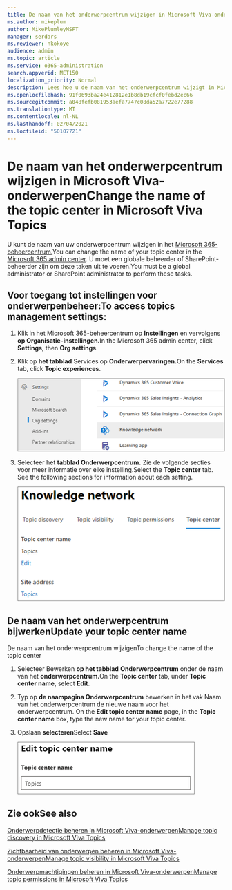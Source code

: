 ```yaml
---
title: De naam van het onderwerpcentrum wijzigen in Microsoft Viva-onderwerpen
ms.author: mikeplum
author: MikePlumleyMSFT
manager: serdars
ms.reviewer: nkokoye
audience: admin
ms.topic: article
ms.service: o365-administration
search.appverid: MET150
localization_priority: Normal
description: Lees hoe u de naam van het onderwerpcentrum wijzigt in Microsoft Viva-onderwerpen.
ms.openlocfilehash: 91f0693ba24e412812e1b8db19cfcf0febd2ec66
ms.sourcegitcommit: a048fefb081953aefa7747c08da52a7722e77288
ms.translationtype: MT
ms.contentlocale: nl-NL
ms.lasthandoff: 02/04/2021
ms.locfileid: "50107721"
---
```

# <a name="change-the-name-of-the-topic-center-in-microsoft-viva-topics"></a><span data-ttu-id="85e6a-103">De naam van het onderwerpcentrum wijzigen in Microsoft Viva-onderwerpen</span><span class="sxs-lookup"><span data-stu-id="85e6a-103">Change the name of the topic center in Microsoft Viva Topics</span></span>

<span data-ttu-id="85e6a-104">U kunt de naam van uw onderwerpcentrum wijzigen in het [Microsoft 365-beheercentrum.](https://admin.microsoft.com)</span><span class="sxs-lookup"><span data-stu-id="85e6a-104">You can change the name of your topic center in the [Microsoft 365 admin center](https://admin.microsoft.com).</span></span> <span data-ttu-id="85e6a-105">U moet een globale beheerder of SharePoint-beheerder zijn om deze taken uit te voeren.</span><span class="sxs-lookup"><span data-stu-id="85e6a-105">You must be a global administrator or SharePoint administrator to perform these tasks.</span></span>

## <a name="to-access-topics-management-settings"></a><span data-ttu-id="85e6a-106">Voor toegang tot instellingen voor onderwerpenbeheer:</span><span class="sxs-lookup"><span data-stu-id="85e6a-106">To access topics management settings:</span></span>

1. <span data-ttu-id="85e6a-107">Klik in het Microsoft 365-beheercentrum op **Instellingen** en vervolgens **op Organisatie-instellingen.**</span><span class="sxs-lookup"><span data-stu-id="85e6a-107">In the Microsoft 365 admin center, click **Settings**, then **Org settings**.</span></span>
2. <span data-ttu-id="85e6a-108">Klik op **het tabblad** Services op **Onderwerpervaringen.**</span><span class="sxs-lookup"><span data-stu-id="85e6a-108">On the **Services** tab, click **Topic experiences**.</span></span>

    ![Personen verbinden met kennis](../media/admin-org-knowledge-options-completed.png) 

3. <span data-ttu-id="85e6a-110">Selecteer het **tabblad Onderwerpcentrum.** Zie de volgende secties voor meer informatie over elke instelling.</span><span class="sxs-lookup"><span data-stu-id="85e6a-110">Select the **Topic center** tab. See the following sections for information about each setting.</span></span>

    ![knowledge-network-settings](../media/knowledge-network-settings-topic-center.png) 

##  <a name="update-your-topic-center-name"></a><span data-ttu-id="85e6a-112">De naam van het onderwerpcentrum bijwerken</span><span class="sxs-lookup"><span data-stu-id="85e6a-112">Update your topic center name</span></span>

<span data-ttu-id="85e6a-113">De naam van het onderwerpcentrum wijzigen</span><span class="sxs-lookup"><span data-stu-id="85e6a-113">To change the name of the topic center</span></span>

1. <span data-ttu-id="85e6a-114">Selecteer Bewerken **op het tabblad** **Onderwerpcentrum** onder de naam van het **onderwerpcentrum.**</span><span class="sxs-lookup"><span data-stu-id="85e6a-114">On the **Topic center** tab, under **Topic center name**, select **Edit**.</span></span>
2. <span data-ttu-id="85e6a-115">Typ op **de naampagina Onderwerpcentrum** bewerken in het vak Naam van het onderwerpcentrum de nieuwe naam voor het onderwerpcentrum. </span><span class="sxs-lookup"><span data-stu-id="85e6a-115">On the **Edit topic center name** page, in the **Topic center name** box, type the new name for your topic center.</span></span>
3. <span data-ttu-id="85e6a-116">Opslaan **selecteren**</span><span class="sxs-lookup"><span data-stu-id="85e6a-116">Select **Save**</span></span>

    ![Naam van het onderwerpcentrum bewerken](../media/manage-topic-center-name.png)  

## <a name="see-also"></a><span data-ttu-id="85e6a-118">Zie ook</span><span class="sxs-lookup"><span data-stu-id="85e6a-118">See also</span></span>

[<span data-ttu-id="85e6a-119">Onderwerpdetectie beheren in Microsoft Viva-onderwerpen</span><span class="sxs-lookup"><span data-stu-id="85e6a-119">Manage topic discovery in Microsoft Viva Topics</span></span>](topic-experiences-discovery.md)

[<span data-ttu-id="85e6a-120">Zichtbaarheid van onderwerpen beheren in Microsoft Viva-onderwerpen</span><span class="sxs-lookup"><span data-stu-id="85e6a-120">Manage topic visibility in Microsoft Viva Topics</span></span>](topic-experiences-knowledge-rules.md)

[<span data-ttu-id="85e6a-121">Onderwerpmachtigingen beheren in Microsoft Viva-onderwerpen</span><span class="sxs-lookup"><span data-stu-id="85e6a-121">Manage topic permissions in Microsoft Viva Topics</span></span>](topic-experiences-user-permissions.md)
